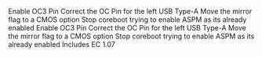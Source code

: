 Enable OC3 Pin
Correct the OC Pin for the left USB Type-A
Move the mirror flag to a CMOS option
Stop coreboot trying to enable ASPM as its already enabled
Enable OC3 Pin
Correct the OC Pin for the left USB Type-A
Move the mirror flag to a CMOS option
Stop coreboot trying to enable ASPM as its already enabled
Includes EC 1.07
